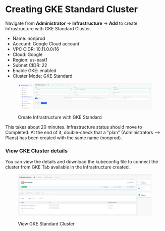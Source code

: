 # Creating GKE Standard Cluster

Navigate from **Administrator** -> **Infrastructure** -> **Add** to create Infrastructure with GKE Standard Cluster.

* Name: nonprod
* Account: Google Cloud account
* VPC CIDR: 10.11.0.0/16
* Cloud: Google
* Region: us-east1
* Subnet CIDR: 22
* Enable GKE: enabled
* Cluster Mode: GKE Standard

<figure><img src="../../../.gitbook/assets/image (1).png" alt=""><figcaption><p>Create Infrastructure with GKE Standard</p></figcaption></figure>

This takes about 20 minutes.  Infrastructure status should move to Completed. At the end of it, double-check that a "plan" (Administrators --> Plans) has been created with the same name (nonprod).

### View GKE Cluster details

You can view the details and download the kubeconfig file to connect the cluster from GKE Tab available in the infrastructure created.

<figure><img src="../../../.gitbook/assets/image (1) (1).png" alt=""><figcaption><p>View GKE Standard Cluster</p></figcaption></figure>

